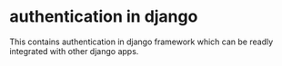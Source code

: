 # authentication in django
This contains authentication in django framework which can be readly integrated with other django apps. 
